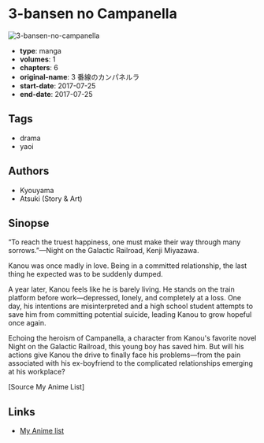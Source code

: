 # 3-bansen no Campanella

![3-bansen-no-campanella](https://cdn.myanimelist.net/images/manga/1/221878.jpg)

-   **type**: manga
-   **volumes**: 1
-   **chapters**: 6
-   **original-name**: 3 番線のカンパネルラ
-   **start-date**: 2017-07-25
-   **end-date**: 2017-07-25

## Tags

-   drama
-   yaoi

## Authors

-   Kyouyama
-   Atsuki (Story & Art)

## Sinopse

“To reach the truest happiness, one must make their way through many sorrows.”—Night on the Galactic Railroad, Kenji Miyazawa.

Kanou was once madly in love. Being in a committed relationship, the last thing he expected was to be suddenly dumped.

A year later, Kanou feels like he is barely living. He stands on the train platform before work—depressed, lonely, and completely at a loss. One day, his intentions are misinterpreted and a high school student attempts to save him from committing potential suicide, leading Kanou to grow hopeful once again.

Echoing the heroism of Campanella, a character from Kanou's favorite novel Night on the Galactic Railroad, this young boy has saved him. But will his actions give Kanou the drive to finally face his problems—from the pain associated with his ex-boyfriend to the complicated relationships emerging at his workplace?

[Source My Anime List]

## Links

-   [My Anime list](https://myanimelist.net/manga/121595/3-bansen_no_Campanella)
